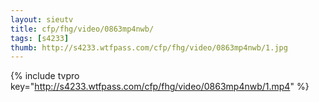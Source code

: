 ```yaml
--- 
layout: sieutv
title: cfp/fhg/video/0863mp4nwb/
tags: [s4233]
thumb: http://s4233.wtfpass.com/cfp/fhg/video/0863mp4nwb/1.jpg
---
```

{% include tvpro key="http://s4233.wtfpass.com/cfp/fhg/video/0863mp4nwb/1.mp4" %} 
